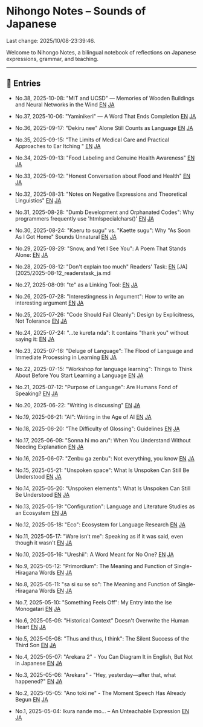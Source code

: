# Nihongo Notes – Sounds of Japanese

Last change: 2025/10/08-23:39:46.

Welcome to Nihongo Notes, a bilingual notebook of reflections on Japanese expressions, grammar, and teaching.

---

## 📅 Entries

- No.38, 2025-10-08: "MIT and UCSD" — Memories of Wooden Buildings and Neural Networks in the Wind
  [EN](2025/2025-10-08_MIT_UCSD_en.md)
  [JA](2025/2025-10-08_MIT_UCSD_ja.md)

- No.37, 2025-10-06: "Yaminikeri" — A Word That Ends Completion
  [EN](2025/2025-10-06_yaminikeri_en.md)
  [JA](2025/2025-10-06_yaminikeri_ja.md)

- No.36, 2025-09-17: "Dekiru nee" Alone Still Counts as Language
  [EN](2025/2025-09-17_dekirunee_en.md)
  [JA](2025/2025-09-17_dekirunee_ja.md)

- No.35, 2025-09-15: "The Limits of Medical Care and Practical Approaches to Ear Itching
"
  [EN](2025/2025-09-15_ear_itching_en.md)
  [JA](2025/2025-09-15_ear_itching_ja.md)

- No.34, 2025-09-13: "Food Labeling and Genuine Health Awareness"
  [EN](2025/2025-09-13_danger_en.md)
  [JA](2025/2025-09-13_danger_ja.md)

- No.33, 2025-09-12: "Honest Conversation about Food and Health"
  [EN](2025/2025-09-12_food_adulteration_en.md)
  [JA](2025/2025-09-12_food_adulteration_ja.md)

- No.32, 2025-08-31: "Notes on Negative Expressions and Theoretical Linguistics"
  [EN](2025/2025-08-31_negativeelements_en.md)
  [JA](2025/2025-08-31_negativeelements_ja.md)

- No.31, 2025-08-28: "Dumb Development and Orphanated Codes": Why programmers frequently use 'htmlspecialchars()'
  [EN](2025/2025-08-28_thelovelycodes_en.md)
  [JA](2025/2025-08-28_thelovelycodes_ja.md)

- No.30, 2025-08-24: "Kaeru to sugu" vs. "Kaette sugu": Why "As Soon As I Got Home" Sounds Unnatural
  [EN](2025/2025-08-24_assoonas_en.md)
  [JA](2025/2025-08-24_assoonas_ja.md)

- No.29, 2025-08-29: "Snow, and Yet I See You": A Poem That Stands Alone:
  [EN](2025/2025-08-20_justfantastic_en.md)
  [JA](2025/2025-08-20_justfantastic_ja.md)

- No.28, 2025-08-12: "Don't explain too much" Readers' Task:
  [EN](2025/2025-08-12_readerstask_en.md)
  [JA](2025/2025-08-12_readerstask_ja.md

- No.27, 2025-08-09: "te" as a Linking Tool:
  [EN](2025/2025-08-09_tenogloss_en.md)
  [JA](2025/2025-08-09_tenogloss_ja.md)

- No.26, 2025-07-28: "Interestingness in Argument":
    How to write an interesting argument
  [EN](2025/2025-07-28_omoshirosa_en.md)
  [JA](2025/2025-07-28_omoshirosa_ja.md)

- No.25, 2025-07-26: "Code Should Fail Cleanly":
    Design by Explicitness, Not Tolerance
  [EN](2025/2025-07-26_codeshouldfailcleanly_en.md)
  [JA](2025/2025-07-26_codeshouldfailcleanly_ja.md)

- No.24, 2025-07-24: "...te kureta nda":
  It contains "thank you" without saying it: 
  [EN](2025/2025-07-24_kuretanda_en.md)
  [JA](2025/2025-07-24_kuretanda_ja.md)

- No.23, 2025-07-16: "Deluge of Language": 
  The Flood of Language and Immediate Processing in Learning
  [EN](2025/2025-07-16_delugeoflanguage_en.md)
  [JA](2025/2025-07-16_delugeoflanguage_ja.md)

- No.22, 2025-07-15: "Workshop for language learning": 
  Things to Think About Before You Start Learning a Language 
  [EN](2025/2025-07-15_languagelearning_en.md)
  [JA](2025/2025-07-15_languagelearning_ja.md)

- No.21, 2025-07-12: "Purpose of Language": 
  Are Humans Fond of Speaking? 
  [EN](2025/2025-07-12_purposeoflanguage_en.md)
  [JA](2025/2025-07-12_purposeoflanguage_ja.md)

- No.20, 2025-06-22: "Writing is discussing" 
  [EN](2025/2025-06-22_writing_discussing_en.md) 
  [JA](2025/2025-06-22_writing_discussing_ja.md)

- No.19, 2025-06-21: "AI": Writing in the Age of AI 
  [EN](2025/2025-06-21_ai_production_en.md) 
  [JA](2025/2025-06-21_ai_production_ja.md)

- No.18, 2025-06-20: "The Difficulty of Glossing": Guidelines 
  [EN](2025/2025-06-20_gloss_difficulty_en.md) 
  [JA](2025/2025-06-20_gloss_difficulty_ja.md)

- No.17, 2025-06-09: "Sonna hi mo aru": When You Understand Without Needing Explanation   [EN](2025/2025-06-09_sonnnahimoaru_en.md)
  [JA](2025/2025-06-09_sonnnahimoaru_ja.md)

- No.16, 2025-06-07: "Zenbu ga zenbu": Not everything, you know 
  [EN](2025/2025-06-07_zenbugazenbu_en.md) 
  [JA](2025/2025-06-07_zenbugazenbu_ja.md)

- No.15, 2025-05-21: "Unspoken space": What Is Unspoken Can Still Be Understood 
  [EN](2025/2025-05-21_unspokenspace_en.md)
  [JA](2025/2025-05-21_unspokenspace_ja.md)

- No.14, 2025-05-20: "Unspoken elements": What Is Unspoken Can Still Be Understood 
  [EN](2025/2025-05-20_unspokenandunderstand_en.md)
  [JA](2025/2025-05-20_unspokenandunderstand_ja.md)

- No.13, 2025-05-19: "Configuration": Language and Literature Studies as an Ecosystem 
  [EN](2025/2025-05-19_configecosystem_en.md)
  [JA](2025/2025-05-19_configecosystem_ja.md)

- No.12, 2025-05-18: "Eco": Ecosystem for Language Research 
  [EN](2025/2025-05-18_ecosystemoflangresearch_en.md)
  [JA](2025/2025-05-18_ecosystemoflangresearch_ja.md)

- No.11, 2025-05-17: "Ware isn't me": Speaking as if it was said, even though it wasn't   [EN](2025/2025-05-17_wareutanoyaunaru_en.md)
  [JA](2025/2025-05-17_wareutanoyaunaru_ja.md)

- No.10, 2025-05-16: "Ureshii": A Word Meant for No One? 
  [EN](2025/2025-05-16_adj_selftalk_en.md) 
  [JA](2025/2025-05-16_adj_selftalk_ja.md)

- No.9, 2025-05-12: "Primordium": The Meaning and Function of Single-Hiragana Words 
  [EN](2025/2025-05-12_primordium_en.md)
  [JA](2025/2025-05-12_primordium_ja.md)

- No.8, 2025-05-11: "sa si su se so": The Meaning and Function of Single-Hiragana Words   [EN](2025/2025-05-11_sasisuseso_en.md)
  [JA](2025/2025-05-11_sasisuseso_ja.md)

- No.7, 2025-05-10: "Something Feels Off": My Entry into the Ise Monogatari 
  [EN](2025/2025-05-10_nankahen_en.md) 
  [JA](2025/2025-05-10_nankahen_ja.md)

- No.6, 2025-05-09: "Historical Context" Doesn't Overwrite the Human Heart 
  [EN](2025/2025-05-09_jidaihaikei_en.md) 
  [JA](2025/2025-05-09_jidaihaikei_ja.md)

- No.5, 2025-05-08: "Thus and thus, I think": The Silent Success of the Third Son 
  [EN](2025/2025-05-08_tsukumogami_en.md)
  [JA](2025/2025-05-08_tsukumogami_ja.md)

- No.4, 2025-05-07: "Arekara 2" - You Can Diagram It in English, But Not in Japanese 
  [EN](2025/2025-05-07_arekara2_en.md) 
  [JA](2025/2025-05-07_arekara2_ja.md)

- No.3, 2025-05-06: "Arekara" - "Hey, yesterday—after that, what happened?" 
  [EN](2025/2025-05-06_arekara_en.md) 
  [JA](2025/2025-05-06_arekara_ja.md)

- No.2, 2025-05-05: "Ano toki ne" - The Moment Speech Has Already Begun 
  [EN](2025/2025-05-05_anotokine_en.md) 
  [JA](2025/2025-05-05_anotokine_ja.md)

- No.1, 2025-05-04: Ikura nande mo... – An Unteachable Expression 
  [EN](2025/2025-05-04_ikura-nandemo_en.md) 
  [JA](2025/2025-05-04_ikura-nandemo_ja.md)

